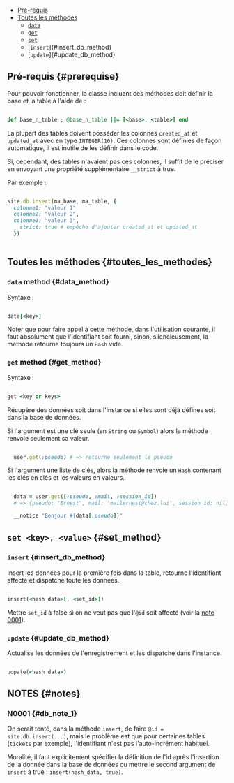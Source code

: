 
* [Pré-requis](#prerequise)
* [Toutes les méthodes](#toutes_les_methodes)
  * [`data`](#data_method)
  * [`get`](#get_method)
  * [`set`](#set_method)
  * [`insert`]{#insert_db_method}
  * [`update`]{#update_db_method}


## Pré-requis {#prerequise}

Pour pouvoir fonctionner, la classe incluant ces méthodes doit définir la base et la table à l'aide de :

```ruby

def base_n_table ; @base_n_table ||= [<base>, <table>] end

```

La plupart des tables doivent posséder les colonnes `created_at` et `updated_at` avec en type `INTEGER(10)`. Ces colonnes sont définies de façon automatique, il est inutile de les définir dans le code.

Si, cependant, des tables n'avaient pas ces colonnes, il suffit de le préciser en envoyant une propriété supplémentaire `__strict` à true.

Par exemple :

```ruby

site.db.insert(ma_base, ma_table, {
  colonne1: "valeur 1"
  colonne2: "valeur 2",
  colonne3: "valeur 3",
  __strict: true # empêche d'ajouter created_at et updated_at
  })
  
```



## Toutes les méthodes {#toutes_les_methodes}

### `data` method {#data_method}

Syntaxe :

```ruby

data[<key>]

```

Noter que pour faire appel à cette méthode, dans l'utilisation courante, il faut absolument que l'identifiant soit fourni, sinon, silencieusement, la méthode retourne toujours un `Hash` vide.


### `get` method {#get_method}

Syntaxe :

```ruby

get <key or keys>

```

Récupère des données soit dans l'instance si elles sont déjà défines soit dans la base de données.

Si l'argument est une clé seule (en `String` ou `Symbol`) alors la méthode renvoie seulement sa valeur.

```ruby

  user.get(:pseudo) # => retourne seulement le pseudo

```

Si l'argument une liste de clés, alors la méthode renvoie un `Hash` contenant les clés en clés et les valeurs en valeurs.

```ruby

  data = user.get([:pseudo, :mail, :session_id])
  # => {pseudo: "Ernest", mail: 'mailernest@chez.lui', session_id: nil}

  __notice "Bonjour #{data[:pseudo]}"

```

## `set <key>, <value>` {#set_method}


### `insert` {#insert_db_method}

Insert les données pour la première fois dans la table, retourne l'identifiant affecté et dispatche toute les données.

```ruby

insert(<hash data>[, <set_id>])

```

Mettre `set_id` à false si on ne veut pas que l'`@id` soit affecté (voir la [note 0001](#db_note_1)).


### `update` {#update_db_method}

Actualise les données de l'enregistrement et les dispatche dans l'instance.

```ruby

udpate(<hash data>)

```


## NOTES {#notes}

### N0001 {#db_note_1}

On serait tenté, dans la méthode `insert`, de faire `@id = site.db.insert(...)`, mais le problème est que pour certaines tables (`tickets` par exemple), l'identifiant n'est pas l'auto-incrément habituel.

Moralité, il faut explicitement spécifier la définition de l'id après l'insertion de la donnée dans la base de données ou mettre le second argument de `insert` à true : `insert(hash_data, true)`.
